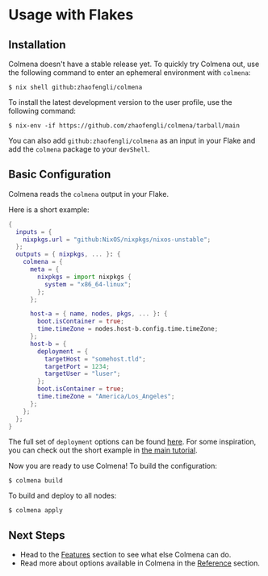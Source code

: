 # Usage with Flakes

## Installation

Colmena doesn't have a stable release yet.
To quickly try Colmena out, use the following command to enter an ephemeral environment with `colmena`:

```console
$ nix shell github:zhaofengli/colmena
```

To install the latest development version to the user profile, use the following command:

```console
$ nix-env -if https://github.com/zhaofengli/colmena/tarball/main
```

You can also add `github:zhaofengli/colmena` as an input in your Flake and add the `colmena` package to your `devShell`.

## Basic Configuration

Colmena reads the `colmena` output in your Flake.

Here is a short example:

```nix
{
  inputs = {
    nixpkgs.url = "github:NixOS/nixpkgs/nixos-unstable";
  };
  outputs = { nixpkgs, ... }: {
    colmena = {
      meta = {
        nixpkgs = import nixpkgs {
          system = "x86_64-linux";
        };
      };

      host-a = { name, nodes, pkgs, ... }: {
        boot.isContainer = true;
        time.timeZone = nodes.host-b.config.time.timeZone;
      };
      host-b = {
        deployment = {
          targetHost = "somehost.tld";
          targetPort = 1234;
          targetUser = "luser";
        };
        boot.isContainer = true;
        time.timeZone = "America/Los_Angeles";
      };
    };
  };
}
```

The full set of `deployment` options can be found [here](../reference/deployment.md).
For some inspiration, you can check out the short example in [the main tutorial](index.md).

Now you are ready to use Colmena! To build the configuration:

```console
$ colmena build
```

To build and deploy to all nodes:

```console
$ colmena apply
```

## Next Steps

- Head to the [Features](../features/index.md) section to see what else Colmena can do.
- Read more about options available in Colmena in the [Reference](../reference/index.md) section.
